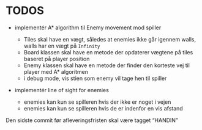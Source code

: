 # TODOS

- implementér A\* algorithm til Enemy movement mod spiller

  - Tiles skal have en vægt, således at enemies ikke går igennem walls, walls har en vægt på `Infinity`
  - Board klassen skal have en metode der opdaterer vægtene på tiles baseret på player position
  - Enemy klassen skal have en metode der finder den korteste vej til player med A\* algoritmen
  - i debug mode, vis stien som enemy vil tage hen til spiller

- implementér line of sight for enemies
  - enemies kan kun se spilleren hvis der ikke er noget i vejen
  - enemies kan kun se spilleren hvis de er indenfor en vis afstand

Den sidste commit før afleveringsfristen skal være tagget “HANDIN”
